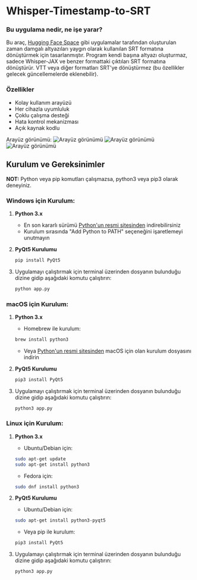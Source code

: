 # Whisper-Timestamp-to-SRT

### Bu uygulama nedir, ne işe yarar?
Bu araç, [Hugging Face Space](https://huggingface.co/spaces/sanchit-gandhi/whisper-jax) gibi uygulamalar tarafından oluşturulan zaman damgalı altyazıları yaygın olarak kullanılan SRT formatına dönüştürmek için tasarlanmıştır. Program kendi başına altyazı oluşturmaz, sadece Whisper-JAX ve benzer formattaki çıktıları SRT formatına dönüştürür. VTT veya diğer formatları SRT'ye dönüştürmez (bu özellikler gelecek güncellemelerde eklenebilir).

### Özellikler
- Kolay kullanım arayüzü
- Her cihazla uyumluluk
- Çoklu çalışma desteği
- Hata kontrol mekanizması
- Açık kaynak kodlu

Arayüz görünümü:
![Arayüz görünümü](pictures/1.png)
![Arayüz görünümü](pictures/2.png)
![Arayüz görünümü](pictures/3.png)

## Kurulum ve Gereksinimler

**NOT:** Python veya pip komutları çalışmazsa, python3 veya pip3 olarak deneyiniz.

### Windows için Kurulum:
1. **Python 3.x**
   - En son kararlı sürümü [Python'un resmi sitesinden](https://www.python.org/downloads/) indirebilirsiniz
   - Kurulum sırasında "Add Python to PATH" seçeneğini işaretlemeyi unutmayın

2. **PyQt5 Kurulumu**
   ```bash
   pip install PyQt5
   ```

3. Uygulamayı çalıştırmak için terminal üzerinden dosyanın bulunduğu dizine gidip aşağıdaki komutu çalıştırın:
   ```bash
   python app.py
   ```

### macOS için Kurulum:
1. **Python 3.x**
   - Homebrew ile kurulum:
   ```bash
   brew install python3
   ```
   - Veya [Python'un resmi sitesinden](https://www.python.org/downloads/) macOS için olan kurulum dosyasını indirin

2. **PyQt5 Kurulumu**
   ```bash
   pip3 install PyQt5
   ```

3. Uygulamayı çalıştırmak için terminal üzerinden dosyanın bulunduğu dizine gidip aşağıdaki komutu çalıştırın:
   ```bash
   python3 app.py
   ```

### Linux için Kurulum:
1. **Python 3.x**
   - Ubuntu/Debian için:
   ```bash
   sudo apt-get update
   sudo apt-get install python3
   ```
   - Fedora için:
   ```bash
   sudo dnf install python3
    ```

2. **PyQt5 Kurulumu**
   - Ubuntu/Debian için:
   ```bash
   sudo apt-get install python3-pyqt5
   ```
   - Veya pip ile kurulum:
   ```bash
   pip3 install PyQt5
   ```

3. Uygulamayı çalıştırmak için terminal üzerinden dosyanın bulunduğu dizine gidip aşağıdaki komutu çalıştırın:
   ```bash
   python3 app.py
   ```